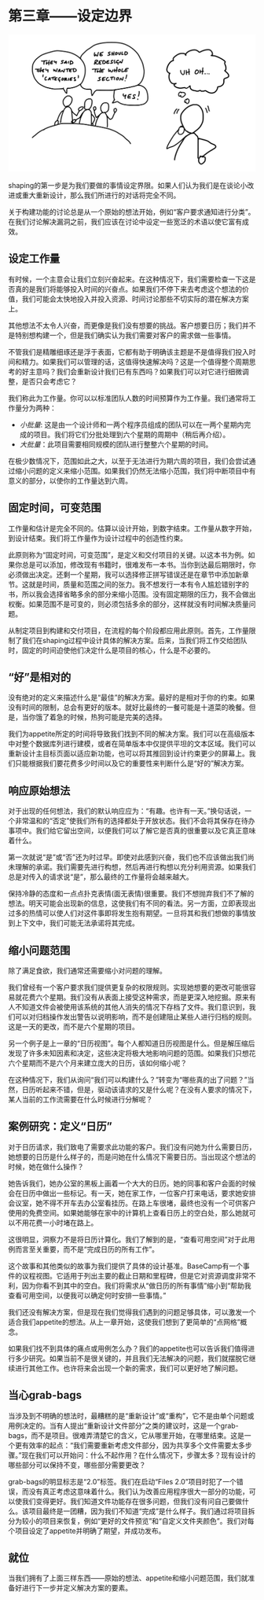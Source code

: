 
# 第三章——设定边界
![3-1](/images/3-1.jpg)

shaping的第一步是为我们要做的事情设定界限。如果人们认为我们是在谈论小改进或重大重新设计，那么我们所进行的对话将完全不同。

关于构建功能的讨论总是从一个原始的想法开始，例如“客户要求通知进行分类”。在我们讨论解决漏洞之前，我们应该在讨论中设定一些宽泛的术语以使它富有成效。

## 设定工作量
有时候，一个主意会让我们立刻兴奋起来。在这种情况下，我们需要检查一下这是否真的是我们将能够投入时间的兴奋点。如果我们不停下来去考虑这个想法的价值，我们可能会太快地投入并投入资源、时间讨论那些不切实际的潜在解决方案上。

其他想法不太令人兴奋，而更像是我们没有想要的挑战。客户想要日历；我们并不是特别想构建一个，但是我们确实认为我们需要对客户的需求做一些事情。

不管我们是精雕细琢还是浮于表面，它都有助于明确该主题是不是值得我们投入时间和精力。如果我们可以管理的话，这值得快速解决吗？这是一个值得整个周期思考的好主意吗？我们会重新设计我们已有东西吗？如果我们可以对它进行细微调整，是否只会考虑它？

我们称此为工作量。你可以以标准团队人数的时间预算作为工作量。我们通常将工作量分为两种：
* _小批量_: 这是由一个设计师和一两个程序员组成的团队可以在一两个星期内完成的项目。我们将它们分批处理到六个星期的周期中（稍后再介绍）。
* _大批量_：此项目需要相同规模的团队进行整整六个星期的时间。

在极少数情况下，范围如此之大，以至于无法进行为期六周的项目，我们会尝试通过缩小问题的定义来缩小范围。如果我们仍然无法缩小范围，我们将中断项目中有意义的部分，以使你的工作量达到六周。

## 固定时间，可变范围
工作量和估计是完全不同的。估算以设计开始，到数字结束。工作量从数字开始，到设计结束。我们将工作量作为设计过程中的创造性约束。

此原则称为“固定时间，可变范围”，是定义和交付项目的关键。以这本书为例。如果你总是可以添加，修改现有书籍时，很难发布一本书。当你到达最后期限时，你必须做出决定。还剩一个星期，我可以选择修正拼写错误还是在章节中添加新章节。这就是时间，质量和范围之间的张力。我不想发行一本有令人尴尬错别字的书，所以我会选择省略多余的部分来缩小范围。没有固定期限的压力，我不会做出权衡。如果范围不是可变的，则必须包括多余的部分，这样就没有时间解决质量问题。

从制定项目到构建和交付项目，在流程的每个阶段都应用此原则。首先，工作量限制了我们在shaping过程中设计具体的解决方案。后来，当我们将工作交给团队时，固定的时间迫使他们决定什么是项目的核心，什么是不必要的。

## “好”是相对的
没有绝对的定义来描述什么是“最佳”的解决方案。最好的是相对于你的约束。如果没有时间的限制，总会有更好的版本。就好比最终的一餐可能是十道菜的晚餐。但是，当你饿了着急的时候，热狗可能是完美的选择。

我们为appetite所定的时间将导致我们找到不同的解决方案。我们可以在高级版本中对整个数据库列进行建模，或者在简单版本中仅提供平坦的文本区域。我们可以重新设计主目标页面以适应新功能，也可以将其推回到设计约束更少的屏幕上。我们只能根据我们要花费多少时间以及它的重要性来判断什么是“好的”解决方案。

## 响应原始想法
对于出现的任何想法，我们的默认响应应为：“有趣。也许有一天。”换句话说，一个非常温和的“否定”使我们所有的选择都处于开放状态。我们不会将其保存在待办事项中。我们给它留出空间，以便我们可以了解它是否真的很重要以及它真正意味着什么。

第一次就说“是”或“否”还为时过早。即使对此感到兴奋，我们也不应该做出我们尚未理解的承诺。我们需要先进行构想，然后再进行构想以充分利用资源。如果我们总是对传入的请求说“是”，那么最终的工作量将会越来越大。

保持冷静的态度和一点点扑克表情(面无表情)很重要。我们不想抛弃我们不了解的想法。明天可能会出现新的信息，这使我们有不同的看法。另一方面，立即表现出过多的热情可以使人们对这件事即将发生抱有期望。一旦将其和我们想做的事情放到上下文中，我们可能无法承诺将其完成。

## 缩小问题范围
除了满足食欲，我们通常还需要缩小对问题的理解。

我们曾经有一个客户要求我们提供更复杂的权限规则。实现她想要的更改可能很容易就花费六个星期。我们没有从表面上接受这种需求，而是更深入地挖掘。原来有人不知道文件会被使用该系统的其他人消失的情况下存档了文件。我们意识到，我们可以对归档操作发出警告以说明影响，而不是创建阻止某些人进行归档的规则。这是一天的更改，而不是六个星期的项目。

另一个例子是上一章的“日历视图”。每个人都知道日历视图是什么。但是解压缩后发现了许多未知因素和决定，这些决定将极大地影响问题的范围。如果我们只想花六个星期而不是六个月来建立庞大的日历，该如何缩小呢？

在这种情况下，我们从询问“我们可以构建什么？”转变为“哪些真的出了问题？”当然，日历听起来不错，但是，驱动该请求的又是什么呢？在没有人要求的情况下，某人当前的工作流需要在什么时候进行分解呢？

## 案例研究：定义“日历”
对于日历请求，我们致电了需要求此功能的客户。我们没有问她为什么需要日历，她想要的日历是什么样子的，而是问她在什么情况下需要日历。当出现这个想法的时候，她在做什么操作？

她告诉我们，她办公室的黑板上画着一个大大的日历。她的同事和客户会面的时候会在日历中做出一些标记。有一天，她在家工作，一位客户打来电话，要求她安排会议室，她不得不开车去办公室看挂历。在路上车很堵，最终也没有一个可供客户使用的免费空间。如果她能够在家中的计算机上查看日历上的空白处，那么她就可以不用花费一小时堵在路上。

这很明显，洞察力不是将日历计算化。我们了解到的是，“查看可用空间”对于此用例而言至关重要，而不是“完成日历的所有工作”。

这个故事和其他类似的故事为我们提供了具体的设计基准。BaseCamp有一个事件的议程视图。它适用于列出主要的截止日期和里程碑，但是它对资源调度非常不利，因为你看不到其中的空白。我们将需求从“做日历的所有事情”缩小到“帮助我查看可用空间，以便我可以确定何时安排一些事情。”

我们还没有解决方案，但是现在我们觉得我们遇到的问题足够具体，可以激发一个适合我们appetite的想法。从上一章开始，这使我们想到了更简单的“点网格”概念。

如果我们找不到具体的痛点或用例怎么办？我们的appetite也可以告诉我们值得进行多少研究。如果当前不是很关键的，并且我们无法解决的问题，我们就摆脱它继续进行其他工作。也许将来会出现一个新的需求，我们可以更好地了解问题。

## 当心grab-bags
当涉及到不明确的想法时，最糟糕的是“重新设计”或“重构”，它不是由单个问题或用例决定的。当有人提出“重新设计文件部分”之类的建议时，这是一个grab-bags，而不是项目。很难弄清楚它的含义，它从哪里开始，在哪里结束。这是一个更有效率的起点：“我们需要重新考虑文件部分，因为共享多个文件需要太多步骤。”现在我们可以开始问：什么不起作用？在什么情况下，步骤太多？现有设计的哪些部分可以保持不变，哪些部分需要更改？

grab-bags的明显标志是“2.0”标签。我们在启动“Files 2.0”项目时犯了一个错误，而没有真正考虑这意味着什么。我们认为改善应用程序很大一部分的功能，可以使我们变得更好。我们知道文件功能存在很多问题，但我们没有问自己要做什么。该项目最终是一团糟，因为我们不知道“完成”是什么样子。我们通过将项目拆分为较小的项目来恢复，例如“更好的文件预览”和“自定义文件夹颜色”。我们对每个项目设定了appetite并明确了期望，并成功发布。

## 就位
当我们拥有了上面三样东西——原始的想法、appetite和缩小问题范围，我们就准备好进行下一步并定义解决方案的要素。
